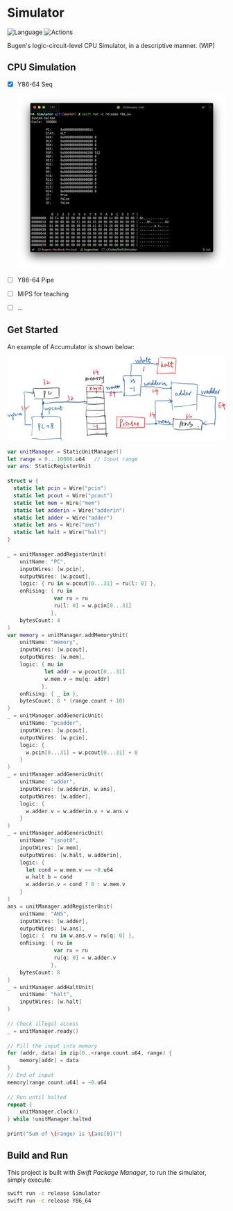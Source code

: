 # Simulator

![Language](https://img.shields.io/badge/Language-Swift%205.2-orange.svg)
![Actions](https://github.com/bugenzhao/Simulator/workflows/Simulator/badge.svg)

Bugen's logic-circuit-level CPU Simulator, in a descriptive manner. (WIP)

## CPU Simulation

- [x] Y86-64 Seq

  ![Y86_64Seq](Resources/Y86_64Seq.png)

- [ ] Y86-64 Pipe

- [ ] MIPS for teaching

- [ ] ...

## Get Started
An example of Accumulator is shown below:

![Accumulator Circuit](Resources/accumulator.png)

```swift
var unitManager = StaticUnitManager()
let range = 0...10000.u64   // Input range
var ans: StaticRegisterUnit

struct w {
  static let pcin = Wire("pcin")
  static let pcout = Wire("pcout")
  static let mem = Wire("mem")
  static let adderin = Wire("adderin")
  static let adder = Wire("adder")
  static let ans = Wire("ans")
  static let halt = Wire("halt")
}

_ = unitManager.addRegisterUnit(
    unitName: "PC",
    inputWires: [w.pcin],
    outputWires: [w.pcout],
    logic: { ru in w.pcout[0...31] = ru[l: 0] },
    onRising: { ru in
               var ru = ru
               ru[l: 0] = w.pcin[0...31]
              },
    bytesCount: 4
)
var memory = unitManager.addMemoryUnit(
    unitName: "memory",
    inputWires: [w.pcout],
    outputWires: [w.mem],
    logic: { mu in
            let addr = w.pcout[0...31]
            w.mem.v = mu[q: addr]
           },
    onRising: { _ in },
    bytesCount: 8 * (range.count + 10)
)
_ = unitManager.addGenericUnit(
    unitName: "pcadder",
    inputWires: [w.pcout],
    outputWires: [w.pcin],
    logic: {
      w.pcin[0...31] = w.pcout[0...31] + 8
    }
)
_ = unitManager.addGenericUnit(
    unitName: "adder",
    inputWires: [w.adderin, w.ans],
    outputWires: [w.adder],
    logic: {
      w.adder.v = w.adderin.v + w.ans.v
    }
)
_ = unitManager.addGenericUnit(
    unitName: "isnot0",
    inputWires: [w.mem],
    outputWires: [w.halt, w.adderin],
    logic: {
      let cond = w.mem.v == ~0.u64
      w.halt.b = cond
      w.adderin.v = cond ? 0 : w.mem.v
    }
)
ans = unitManager.addRegisterUnit(
    unitName: "ANS",
    inputWires: [w.adder],
    outputWires: [w.ans],
    logic: {  ru in w.ans.v = ru[q: 0] },
    onRising: { ru in
               var ru = ru
               ru[q: 0] = w.adder.v
              },
    bytesCount: 8
)
_ = unitManager.addHaltUnit(
    unitName: "halt",
    inputWires: [w.halt]
)

// Check illegal access
_ = unitManager.ready()

// Fill the input into memory
for (addr, data) in zip(0..<range.count.u64, range) {
    memory[addr] = data
}
// End of input
memory[range.count.u64] = ~0.u64

// Run until halted
repeat {
    unitManager.clock()
} while !unitManager.halted

print("Sum of \(range) is \(ans[0])")
```
## Build and Run
This project is built with *Swift Package Manager*, to run the simulator, simply execute:

```bash
swift run -c release Simulator
swift run -c release Y86_64
```
